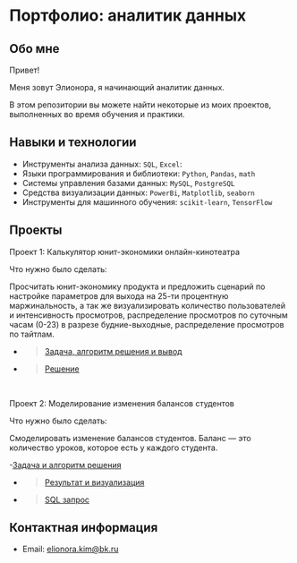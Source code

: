 # Портфолио: аналитик данных

## Обо мне 

Привет! 

Меня зовут Элионора, я начинающий аналитик данных. 

В этом репозитории вы можете найти некоторые из моих проектов, выполненных во время обучения и практики.
<br>

## Навыки и технологии
- Инструменты анализа данных: ``SQL``, ``Excel``: 
- Языки программирования и библиотеки: ``Python``, ``Pandas``, ``math`` 
- Системы управления базами данных: ``MySQL``, ``PostgreSQL``
- Средства визуализации данных: ``PowerBi``, ``Matplotlib``, ``seaborn``
- Инструменты для машинного обучения: ``scikit-learn``, ``TensorFlow``

## Проекты
<p> Проект 1: Калькулятор юнит-экономики онлайн-кинотеатра</p>
<p>Что нужно было сделать:<p>
Просчитать юнит-экономику продукта и предложить сценарий по настройке параметров для выхода на 25-ти процентную маржинальность, а так же визуализировать количество пользователей и интенсивность просмотров, распределение просмотров по суточным часам (0-23) в разрезе будние-выходные, распределение просмотров по тайтлам.
  
- > <a href="https://docs.google.com/document/d/1USSSYBxT64XTWtfo0oHNYMLYw3v1IhvgwInHSgqufo0/edit?usp=sharing">Задача, алгоритм решения и вывод</a>
- > <a href="https://docs.google.com/spreadsheets/d/1kLnMyYuzJ_1Yp3x6_IoFi9E7uO0Zu-RevWUQmKBlIhk/edit?usp=sharing">Решение</a>
<br> 

Проект 2: Моделирование изменения балансов студентов

<p>Что нужно было сделать:<p>
Смоделировать изменение балансов студентов.
Баланс — это количество уроков, которое есть у каждого студента.

-<a href="https://docs.google.com/document/d/148m-DvQa5C3Iq9khqXLRU7krZOgWKayw9QTGYtUJXc8/edit?usp=sharing">Задача и алгоритм решения </a>
- > <a href="https://docs.google.com/spreadsheets/d/1xDWAjmgIYO6c1CI0tVFuQZ2YsHWRWofaN6xrmGppYuw/edit?usp=sharing">Результат и визуализация </a>
- > <a href="https://drive.google.com/file/d/1uWUXPdcMH4LR-PjGaraTGH-Cmen1A0EG/view?usp=share_link">SQL запрос </a>

## Контактная информация
- Email: elionora.kim@bk.ru
